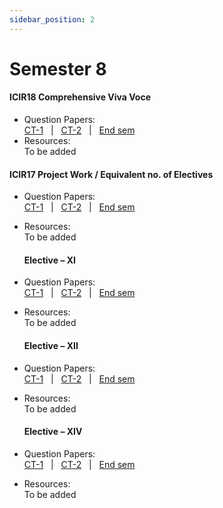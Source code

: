 ```yaml
---
sidebar_position: 2
---
```


# Semester 8


#### ICIR18 Comprehensive Viva Voce 

- Question Papers:<br/>
  [CT-1](https://www.google.com) &nbsp; | &nbsp;
  [CT-2](https://www.google.com) &nbsp; | &nbsp;
  [End sem](https://www.google.com)
- Resources:<br/>
  To be added
 #### ICIR17 Project Work / Equivalent no. of Electives

- Question Papers:<br/>
  [CT-1](https://www.google.com) &nbsp; | &nbsp;
  [CT-2](https://www.google.com) &nbsp; | &nbsp;
  [End sem](https://www.google.com)
- Resources:<br/>
  To be added

   #### Elective – XI

- Question Papers:<br/>
  [CT-1](https://www.google.com) &nbsp; | &nbsp;
  [CT-2](https://www.google.com) &nbsp; | &nbsp;
  [End sem](https://www.google.com)
- Resources:<br/>
  To be added

   #### Elective – XII

- Question Papers:<br/>
  [CT-1](https://www.google.com) &nbsp; | &nbsp;
  [CT-2](https://www.google.com) &nbsp; | &nbsp;
  [End sem](https://www.google.com)
- Resources:<br/>
  To be added

   #### Elective – XIV

- Question Papers:<br/>
  [CT-1](https://www.google.com) &nbsp; | &nbsp;
  [CT-2](https://www.google.com) &nbsp; | &nbsp;
  [End sem](https://www.google.com)
- Resources:<br/>
  To be added